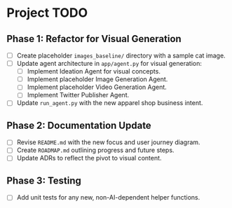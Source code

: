 # Project TODO

## Phase 1: Refactor for Visual Generation
- [ ] Create placeholder `images_baseline/` directory with a sample cat image.
- [ ] Update agent architecture in `app/agent.py` for visual generation:
    - [ ] Implement Ideation Agent for visual concepts.
    - [ ] Implement placeholder Image Generation Agent.
    - [ ] Implement placeholder Video Generation Agent.
    - [ ] Implement Twitter Publisher Agent.
- [ ] Update `run_agent.py` with the new apparel shop business intent.

## Phase 2: Documentation Update
- [ ] Revise `README.md` with the new focus and user journey diagram.
- [ ] Create `ROADMAP.md` outlining progress and future steps.
- [ ] Update ADRs to reflect the pivot to visual content.

## Phase 3: Testing
- [ ] Add unit tests for any new, non-AI-dependent helper functions.
